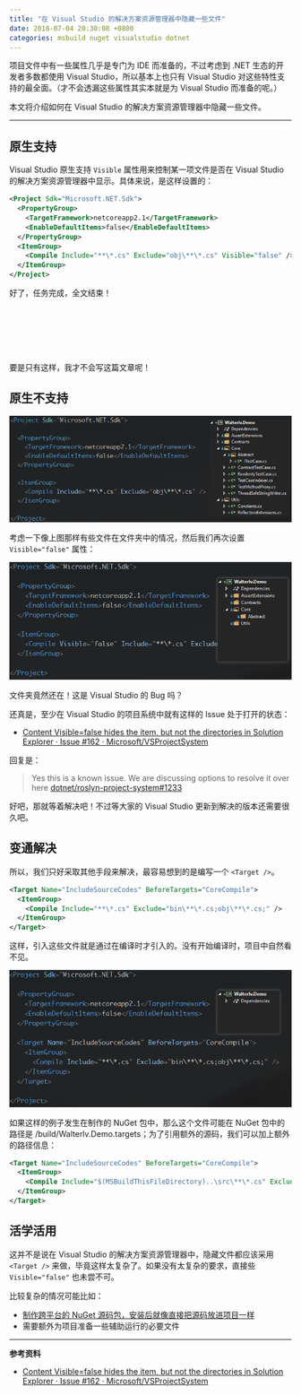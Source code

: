 ```yaml
---
title: "在 Visual Studio 的解决方案资源管理器中隐藏一些文件"
date: 2018-07-04 20:30:08 +0800
categories: msbuild nuget visualstudio dotnet
---
```


项目文件中有一些属性几乎是专门为 IDE 而准备的，不过考虑到 .NET 生态的开发者多数都使用 Visual Studio，所以基本上也只有 Visual Studio 对这些特性支持的最全面。（才不会透漏这些属性其实本就是为 Visual Studio 而准备的呢。）

本文将介绍如何在 Visual Studio 的解决方案资源管理器中隐藏一些文件。

---

<div id="toc"></div>

## 原生支持

Visual Studio 原生支持 `Visible` 属性用来控制某一项文件是否在 Visual Studio 的解决方案资源管理器中显示。具体来说，是这样设置的：

```xml
<Project Sdk="Microsoft.NET.Sdk">
  <PropertyGroup>
    <TargetFramework>netcoreapp2.1</TargetFramework>
    <EnableDefaultItems>false</EnableDefaultItems>
  </PropertyGroup>
  <ItemGroup>
    <Compile Include="**\*.cs" Exclude="obj\**\*.cs" Visible="false" />
  </ItemGroup>
</Project>
```

好了，任务完成，全文结束！

<br>
<br>
<br>
<br>
<br>

要是只有这样，我才不会写这篇文章呢！

## 原生不支持

![存在文件夹的情况](/static/posts/2018-07-04-20-08-19.png)

考虑一下像上图那样有些文件在文件夹中的情况，然后我们再次设置 `Visible="false"` 属性：

![文件夹竟然还在](/static/posts/2018-07-04-20-16-46.png)

文件夹竟然还在！这是 Visual Studio 的 Bug 吗？

还真是，至少在 Visual Studio 的项目系统中就有这样的 Issue 处于打开的状态：

- [Content Visible=false hides the item, but not the directories in Solution Explorer · Issue #162 · Microsoft/VSProjectSystem](https://github.com/Microsoft/VSProjectSystem/issues/162)

回复是：

> Yes this is a known issue. We are discussing options to resolve it over here [dotnet/roslyn-project-system#1233](https://github.com/dotnet/project-system/issues/1233)

好吧，那就等着解决吧！不过等大家的 Visual Studio 更新到解决的版本还需要很久吧。

## 变通解决

所以，我们只好采取其他手段来解决，最容易想到的是编写一个 `<Target />`。

```xml
<Target Name="IncludeSourceCodes" BeforeTargets="CoreCompile">
  <ItemGroup>
    <Compile Include="**\*.cs" Exclude="bin\**\*.cs;obj\**\*.cs;" />
  </ItemGroup>
</Target>
```

这样，引入这些文件就是通过在编译时才引入的。没有开始编译时，项目中自然看不见。

![完全看不见了](/static/posts/2018-07-04-20-29-52.png)

如果这样的例子发生在制作的 NuGet 包中，那么这个文件可能在 NuGet 包中的路径是 /build/Walterlv.Demo.targets；为了引用额外的源码，我们可以加上额外的路径信息：

```xml
<Target Name="IncludeSourceCodes" BeforeTargets="CoreCompile">
  <ItemGroup>
    <Compile Include="$(MSBuildThisFileDirectory)..\src\**\*.cs" Exclude="$(MSBuildThisFileDirectory)..\src\bin\**\*.cs;$(MSBuildThisFileDirectory)..\src\obj\**\*.cs;" />
  </ItemGroup>
</Target>
```

## 活学活用

这并不是说在 Visual Studio 的解决方案资源管理器中，隐藏文件都应该采用 `<Target />` 来做，毕竟这样太复杂了。如果没有太复杂的要求，直接些 `Visible="false"` 也未尝不可。

比较复杂的情况可能比如：

- [制作跨平台的 NuGet 源码包，安装后就像直接把源码放进项目一样](/post/the-simplest-way-to-pack-a-source-code-nuget-package)
- 需要额外为项目准备一些辅助运行的必要文件

---

**参考资料**

- [Content Visible=false hides the item, but not the directories in Solution Explorer · Issue #162 · Microsoft/VSProjectSystem](https://github.com/Microsoft/VSProjectSystem/issues/162)
